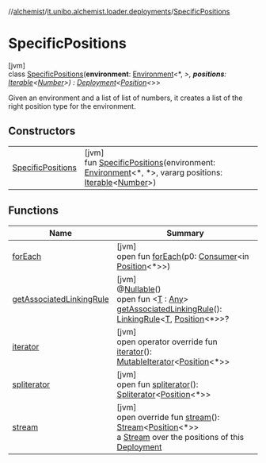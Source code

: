 //[alchemist](../../../index.md)/[it.unibo.alchemist.loader.deployments](../index.md)/[SpecificPositions](index.md)

# SpecificPositions

[jvm]\
class [SpecificPositions](index.md)(**environment**: [Environment](../../it.unibo.alchemist.model.interfaces/-environment/index.md)<*, *>, **positions**: [Iterable](https://kotlinlang.org/api/latest/jvm/stdlib/kotlin.collections/-iterable/index.html)<[Number](https://kotlinlang.org/api/latest/jvm/stdlib/kotlin/-number/index.html)>) : [Deployment](../-deployment/index.md)<[Position](../../it.unibo.alchemist.model.interfaces/-position/index.md)<*>> 

Given an environment and a list of list of numbers, it creates a list of the right position type for the environment.

## Constructors

| | |
|---|---|
| [SpecificPositions](-specific-positions.md) | [jvm]<br>fun [SpecificPositions](-specific-positions.md)(environment: [Environment](../../it.unibo.alchemist.model.interfaces/-environment/index.md)<*, *>, vararg positions: [Iterable](https://kotlinlang.org/api/latest/jvm/stdlib/kotlin.collections/-iterable/index.html)<[Number](https://kotlinlang.org/api/latest/jvm/stdlib/kotlin/-number/index.html)>) |

## Functions

| Name | Summary |
|---|---|
| [forEach](index.md#1001862243%2FFunctions%2F-267951372) | [jvm]<br>open fun [forEach](index.md#1001862243%2FFunctions%2F-267951372)(p0: [Consumer](https://docs.oracle.com/javase/8/docs/api/java/util/function/Consumer.html)<in [Position](../../it.unibo.alchemist.model.interfaces/-position/index.md)<*>>) |
| [getAssociatedLinkingRule](../-deployment/get-associated-linking-rule.md) | [jvm]<br>@[Nullable](https://docs.oracle.com/javase/8/docs/api/javax/annotation/Nullable.html)()<br>open fun <[T](../-deployment/get-associated-linking-rule.md) : [Any](https://kotlinlang.org/api/latest/jvm/stdlib/kotlin/-any/index.html)> [getAssociatedLinkingRule](../-deployment/get-associated-linking-rule.md)(): [LinkingRule](../../it.unibo.alchemist.model.interfaces/-linking-rule/index.md)<[T](../-deployment/get-associated-linking-rule.md), [Position](../../it.unibo.alchemist.model.interfaces/-position/index.md)<*>>? |
| [iterator](../-deployment/iterator.md) | [jvm]<br>open operator override fun [iterator](../-deployment/iterator.md)(): [MutableIterator](https://kotlinlang.org/api/latest/jvm/stdlib/kotlin.collections/-mutable-iterator/index.html)<[Position](../../it.unibo.alchemist.model.interfaces/-position/index.md)<*>> |
| [spliterator](../-close-to-g-p-s-trace/index.md#-1387152138%2FFunctions%2F-267951372) | [jvm]<br>open fun [spliterator](../-close-to-g-p-s-trace/index.md#-1387152138%2FFunctions%2F-267951372)(): [Spliterator](https://docs.oracle.com/javase/8/docs/api/java/util/Spliterator.html)<[Position](../../it.unibo.alchemist.model.interfaces/-position/index.md)<*>> |
| [stream](stream.md) | [jvm]<br>open override fun [stream](stream.md)(): [Stream](https://docs.oracle.com/javase/8/docs/api/java/util/stream/Stream.html)<[Position](../../it.unibo.alchemist.model.interfaces/-position/index.md)<*>><br>a [Stream](https://docs.oracle.com/javase/8/docs/api/java/util/stream/Stream.html) over the positions of this [Deployment](../-deployment/index.md) |
